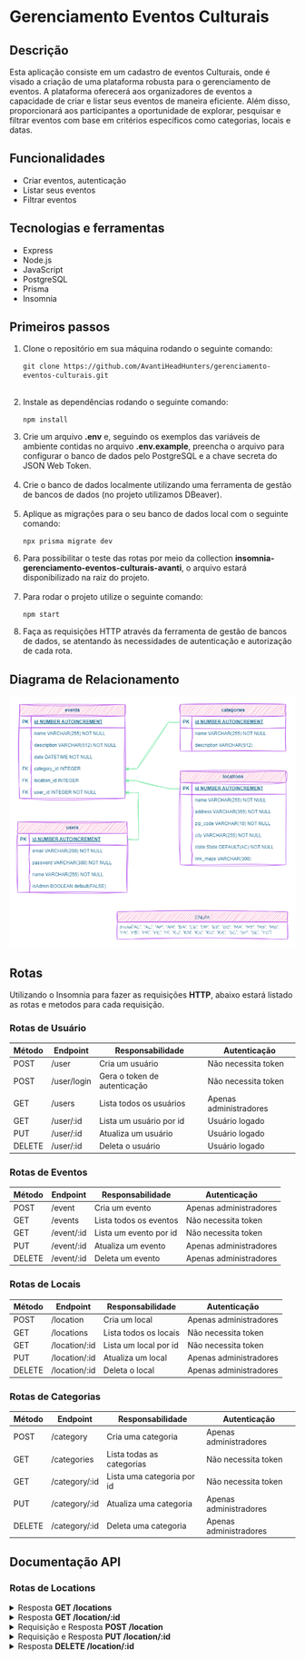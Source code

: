 <h1>Gerenciamento Eventos Culturais</h1>
<h2>Descrição</h2>
    <p>Esta aplicação consiste em um cadastro de eventos Culturais, onde é visado a criação de uma plataforma robusta para o gerenciamento de eventos. A plataforma oferecerá aos organizadores de eventos a capacidade de criar e listar seus eventos de maneira eficiente. Além disso, proporcionará aos participantes a oportunidade de explorar, pesquisar e filtrar eventos com base em critérios específicos como categorias, locais e datas.</p>
<h2><strong>Funcionalidades</strong></h2>
    <ul>
        <li>Criar eventos, autenticação</li>
        <li>Listar seus eventos</li>
        <li>Filtrar eventos</li>
    </ul>
<h2><strong>Tecnologias e ferramentas</strong></h2>
    <ul>
        <li>Express</li>
        <li>Node.js</li>
        <li>JavaScript</li>
        <li>PostgreSQL</li>
        <li>Prisma</li>
        <li>Insomnia</li>
    </ul>
<h2><strong>Primeiros passos</strong></h2>
    <ol>
        <li>Clone o repositório em sua máquina rodando o seguinte comando:</li>
        <pre><code>git clone https://github.com/AvantiHeadHunters/gerenciamento-eventos-culturais.git</code></pre>
        <br>
        <li>Instale as dependências rodando o seguinte comando:
            <pre><code>npm install</code></pre>
        </li>
        <li>Crie um arquivo <strong>.env</strong> e, seguindo os exemplos das variáveis de ambiente contidas no arquivo <strong>.env.example</strong>, preencha o arquivo para configurar o banco de dados pelo PostgreSQL e a chave secreta do JSON Web Token.</li>
        <br>
        <li>Crie o banco de dados localmente utilizando uma ferramenta de gestão de bancos de dados (no projeto utilizamos DBeaver).</li>
        <br>
        <li>Aplique as migrações para o seu banco de dados local com o seguinte comando:</li>
         <pre><code>npx prisma migrate dev</code></pre>
        <li>Para possibilitar o teste das rotas por meio da collection <strong>insomnia-gerenciamento-eventos-culturais-avanti</strong>, o arquivo estará disponibilizado na raiz do projeto.</li>
        <br>
        <li>Para rodar o projeto utilize o seguinte comando:</li>
        <pre><code>npm start</code></pre>
        <li>Faça as requisições HTTP através da ferramenta de gestão de bancos de dados, se atentando às necessidades de autenticação e autorização de cada rota.</li>
    </ol>
<h2><strong>Diagrama de Relacionamento</strong></h2>
    <img src="DER.png" alt="Imagem do diagrama de Relacionamento">
<h2><strong>Rotas</strong></h2>
    <p>Utilizando o Insomnia para fazer as requisições <strong>HTTP</strong>, abaixo estará listado as rotas e metodos para cada requisição.</p>
<h3>Rotas de Usuário</h3>
    <table>
        <thead>
            <tr>
            <th>Método</th>
                <th>Endpoint</th>
                <th>Responsabilidade</th>
                <th>Autenticação</th>
            </tr>
        </thead>
        <tbody>
            <tr>
                <td>POST</td>
                <td>/user</td>
                <td>Cria um usuário</td>
                <td>Não necessita token</td>
            </tr>
            <tr>
                <td>POST</td>
                <td>/user/login</td>
                <td>Gera o token de autenticação</td>
                <td>Não necessita token</td>
            </tr>
            <tr>
                <td>GET</td>
                <td>/users</td>
                <td>Lista todos os usuários</td>
                <td>Apenas administradores</td>
            </tr>
            <tr>
                <td>GET</td>
                <td>/user/:id</td>
                <td>Lista um usuário por id</td>
                <td>Usuário logado</td>
            </tr>
            <tr>
                <td>PUT</td>
                <td>/user/:id</td>
                <td>Atualiza um usuário</td>
                <td>Usuário logado</td>
            </tr>
            <tr>
                <td>DELETE</td>
                <td>/user/:id</td>
                <td>Deleta o usuário</td>
                <td>Usuário logado</td>
            </tr>
        </tbody>
    </table>
<h3>Rotas de Eventos</h3>
    <table>
        <thead>
            <tr>
                <th>Método</th>
                <th>Endpoint</th>
                <th>Responsabilidade</th>
                <th>Autenticação</th>
            </tr>
        </thead>
        <tbody>
            <tr>
                <td>POST</td>
                <td>/event</td>
                <td>Cria um evento</td>
                <td>Apenas administradores</td>
            </tr>
            <tr>
                <td>GET</td>
                <td>/events</td>
                <td>Lista todos os eventos</td>
                <td>Não necessita token</td>
            </tr>
            <tr>
                <td>GET</td>
                <td>/event/:id</td>
                <td>Lista um evento por id</td>
                <td>Não necessita token</td>
            </tr>
            <tr>
                <td>PUT</td>
                <td>/event/:id</td>
                <td>Atualiza um evento</td>
                <td>Apenas administradores</td>
            </tr>
            <tr>
                <td>DELETE</td>
                <td>/event/:id</td>
                <td>Deleta um evento</td>
                <td>Apenas administradores</td>
            </tr>
        </tbody>
    </table>
<h3>Rotas de Locais</h3>
    <table>
        <thead>
            <tr>
                <th>Método</th>
                <th>Endpoint</th>
                <th>Responsabilidade</th>
                <th>Autenticação</th>
            </tr>
        </thead>
        <tbody>
            <tr>
                <td>POST</td>
                <td>/location</td>
                <td>Cria um local</td>
                <td>Apenas administradores</td>
            </tr>
            <tr>
                <td>GET</td>
                <td>/locations</td>
                <td>Lista todos os locais</td>
                <td>Não necessita token</td>
            </tr>
            <tr>
                <td>GET</td>
                <td>/location/:id</td>
                <td>Lista um local por id</td>
                <td>Não necessita token</td>
            </tr>
            <tr>
                <td>PUT</td>
                <td>/location/:id</td>
                <td>Atualiza um local</td>
                <td>Apenas administradores</td>
            </tr>
            <tr>
                <td>DELETE</td>
                <td>/location/:id</td>
                <td>Deleta o local</td>
                <td>Apenas administradores</td>
            </tr>
        </tbody>
    </table>
<h3>Rotas de Categorias</h3>
    <table>
        <thead>
            <tr>
                <th>Método</th>
                <th>Endpoint</th>
                <th>Responsabilidade</th>
                <th>Autenticação</th>
            </tr>
        </thead>
        <tbody>
            <tr>
                <td>POST</td>
                <td>/category</td>
                <td>Cria uma categoria</td>
                <td>Apenas administradores</td>
            </tr>
            <tr>
                <td>GET</td>
                <td>/categories</td>
                <td>Lista todas as categorias</td>
                <td>Não necessita token</td>
            </tr>
            <tr>
                <td>GET</td>
                <td>/category/:id</td>
                <td>Lista uma categoria por id</td>
                <td>Não necessita token</td>
            </tr>
            <tr>
                <td>PUT</td>
                <td>/category/:id</td>
                <td>Atualiza uma categoria</td>
                <td>Apenas administradores</td>
            </tr>
            <tr>
                <td>DELETE</td>
                <td>/category/:id</td>
                <td>Deleta uma categoria</td>
                <td>Apenas administradores</td>
            </tr>
        </tbody>
    </table>

<h2><strong>Documentação API</strong></h2>

<h3>Rotas de Locations</h3>
<details>
<summary>Resposta <b>GET /locations</b></summary>
<br>
<ul>
    <li>Retorna todos os locais cadastrados.</li>
    <li>Requisição não necessita de autenticação.</li>
</ul>
<p style="color:gray;">Exemplo de sucesso na resposta, status 200:</p>

```json
    [
        {
            "id": 1,
            "name": "Casa de festa teste",
            "address": "Rua 1",
            "zip_code": "12345670",
            "city": "Rio de Janeiro",
            "state": "RJ",
            "link_maps": null
            },
            {
              "id": 2,
              "name": "Teatro de teste",
              "address": "Avenida 2",
              "zip_code": "12345680",
              "city": "Fortaleza",
              "state": "CE",
              "link_maps": "https://www.google.com/maps"
            }
    ]
```
</details>

<details>
<summary>Resposta <b>GET /location/:id</b></summary>
<ul>
    <li>Retorna um local específico cadastrado.</li>
    <li>Requisição não necessita de autenticação.</li>
    <li> Caso o local não seja encontrado, a resposta será um status 404.</li>
</ul>
<p style="color:gray;">Exemplo de sucesso na resposta, status 200:</p>
    
```json
        {
            "id": 1,
            "name": "Casa de festa teste",
            "address": "Rua 1",
            "zip_code": "12345670",
            "city": "Rio de Janeiro",
            "state": "RJ",
            "link_maps": null
        }
```
<p style="color:gray;">Exemplo de local não encontrado, status 404:</p>

```json
    {
        "message": "Location not found"
    }
```
</details>

<details>
<summary>Requisição e Resposta <b>POST /location</b></summary>
<ul>
    <li>Cria um local.</li>
    <li>Requisição necessita de autorização.</li>
    <li> Caso a requisição seja bem sucedida, a resposta será um status 201.</li>
    <li> Caso a requisição seja mal sucedida, a resposta será um status 401.</li>
</ul>
<p style="color:gray;">Exemplo de requisição:</p>

```json
    {
        "name": "Casa de festa teste",
        "address": "Rua 1",
        "zip_code": "12345670",
        "city": "Rio de Janeiro",
        "state": "RJ",
        "link_maps": null
    }
```
<p style="color:gray;">Exemplo de sucesso na resposta, status 201:</p>

```json
    {
        "id": 1,
        "name": "Casa de festa teste",
        "address": "Rua 1",
        "zip_code": "12345670",
        "city": "Rio de Janeiro",
        "state": "RJ",
        "link_maps": null
    }
```
<p style="color:gray;">Exemplo de falha na resposta, status 401:</p>

```json
    {
        "message": "Unauthorized"
    }
```
</details>

<details>
<summary>Requisição e Resposta <b>PUT /location/:id</b></summary>
<ul>
    <li>Atualiza um local.</li>
    <li>Requisição necessita de autorização.</li>
    <li> Caso a requisição seja bem sucedida, a resposta será um status 200.</li>
    <li> Caso a requisição seja mal sucedida, a resposta será um status 401.</li>
</ul>
<p style="color:gray;">Exemplo de requisição:</p>

```json
    {
        "name": "Casa de festa",
        "address": "Rua 1",
        "zip_code": "12345670",
        "city": "Rio de Janeiro",
        "state": "RJ",
        "link_maps": null
    }
```

<p style="color:gray;">Exemplo de sucesso na resposta, status 200:</p>

```json
    {
        "id": 1,
        "name": "Casa de festa",
        "address": "Rua 1",
        "zip_code": "12345670",
        "city": "Rio de Janeiro",
        "state": "RJ",
        "link_maps": null
    }
```

<p style="color:gray;">Exemplo de falha na resposta, status 401:</p>

```json
    {
        "message": "Unauthorized"
    }
```
</details>

<details>
<summary>Resposta <b>DELETE /location/:id</b></summary>
<ul>
    <li>Deleta um local.</li>
    <li>Requisição necessita de autorização.</li>
    <li> Caso a requisição seja bem sucedida, a resposta será um status 204.</li>
</ul>

<p style="color:gray;">Exemplo de fala na resposta, status 401:</p>

```json
    {
        "message": "Unauthorized"
    }
```
</details>